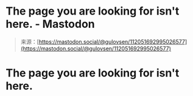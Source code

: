 <!--yml
category: 未分类
date: 2024-05-27 14:49:24
-->

# The page you are looking for isn't here. - Mastodon

> 来源：[https://mastodon.social/@gulovsen/112051692995026577](https://mastodon.social/@gulovsen/112051692995026577)

# The page you are looking for isn't here.